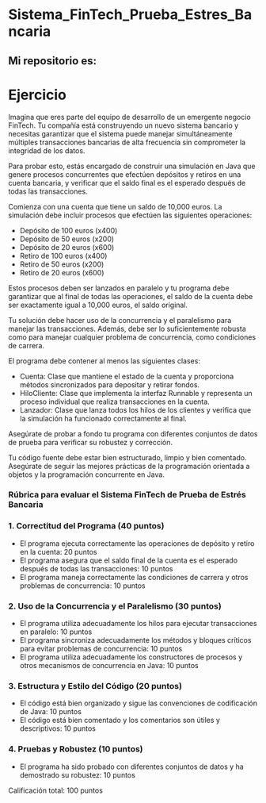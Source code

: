 # Sistema_FinTech_Prueba_Estres_Bancaria

## Mi repositorio es:

# Ejercicio

Imagina que eres parte del equipo de desarrollo de un emergente negocio FinTech. Tu compañía está construyendo un nuevo sistema bancario y necesitas garantizar que el sistema puede manejar simultáneamente múltiples transacciones bancarias de alta frecuencia sin comprometer la integridad de los datos.

Para probar esto, estás encargado de construir una simulación en Java que genere procesos concurrentes que efectúen depósitos y retiros en una cuenta bancaria, y verificar que el saldo final es el esperado después de todas las transacciones.

Comienza con una cuenta que tiene un saldo de 10,000 euros. La simulación debe incluir procesos que efectúen las siguientes operaciones:

- Depósito de 100 euros (x400)
- Depósito de 50 euros (x200)
- Depósito de 20 euros (x600)
- Retiro de 100 euros (x400)
- Retiro de 50 euros (x200)
- Retiro de 20 euros (x600)
  
Estos procesos deben ser lanzados en paralelo y tu programa debe garantizar que al final de todas las operaciones, el saldo de la cuenta debe ser exactamente igual a 10,000 euros, el saldo original.

Tu solución debe hacer uso de la concurrencia y el paralelismo para manejar las transacciones. Además, debe ser lo suficientemente robusta como para manejar cualquier problema de concurrencia, como condiciones de carrera.

El programa debe contener al menos las siguientes clases:

-  Cuenta: Clase que mantiene el estado de la cuenta y proporciona métodos sincronizados para depositar y retirar fondos.
-  HiloCliente: Clase que implementa la interfaz Runnable y representa un proceso individual que realiza transacciones en la cuenta.
-  Lanzador: Clase que lanza todos los hilos de los clientes y verifica que la simulación ha funcionado correctamente al final.

Asegúrate de probar a fondo tu programa con diferentes conjuntos de datos de prueba para verificar su robustez y corrección.

Tu código fuente debe estar bien estructurado, limpio y bien comentado. Asegúrate de seguir las mejores prácticas de la programación orientada a objetos y la programación concurrente en Java.

### Rúbrica para evaluar el Sistema FinTech de Prueba de Estrés Bancaria

### 1. Correctitud del Programa (40 puntos)

- El programa ejecuta correctamente las operaciones de depósito y retiro en la cuenta: 20 puntos
- El programa asegura que el saldo final de la cuenta es el esperado después de todas las transacciones: 10 puntos
- El programa maneja correctamente las condiciones de carrera y otros problemas de concurrencia: 10 puntos
### 2. Uso de la Concurrencia y el Paralelismo (30 puntos)

-  El programa utiliza adecuadamente los hilos para ejecutar transacciones en paralelo: 10 puntos
-  El programa sincroniza adecuadamente los métodos y bloques críticos para evitar problemas de concurrencia: 10 puntos
-  El programa utiliza adecuadamente los constructores de procesos y otros mecanismos de concurrencia en Java: 10 puntos

### 3. Estructura y Estilo del Código (20 puntos)

- El código está bien organizado y sigue las convenciones de codificación de Java: 10 puntos
- El código está bien comentado y los comentarios son útiles y descriptivos: 10 puntos
### 4. Pruebas y Robustez (10 puntos)

- El programa ha sido probado con diferentes conjuntos de datos y ha demostrado su robustez: 10 puntos

Calificación total: 100 puntos
